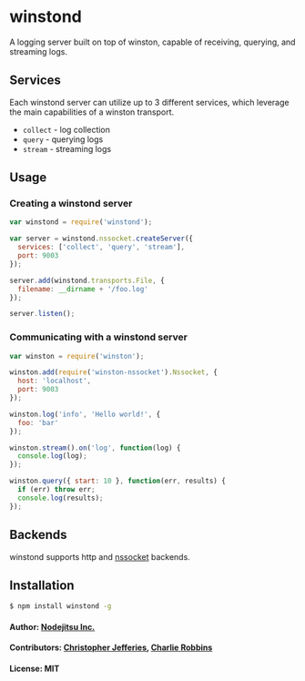# winstond

A logging server built on top of winston, capable of receiving, querying,
and streaming logs.

## Services

Each winstond server can utilize up to 3 different services, which leverage
the main capabilities of a winston transport.

- `collect` - log collection
- `query` - querying logs
- `stream` - streaming logs

## Usage

### Creating a winstond server

``` js
var winstond = require('winstond');

var server = winstond.nssocket.createServer({
  services: ['collect', 'query', 'stream'],
  port: 9003
});

server.add(winstond.transports.File, {
  filename: __dirname + '/foo.log'
});

server.listen();
```

### Communicating with a winstond server

``` js
var winston = require('winston');

winston.add(require('winston-nssocket').Nssocket, {
  host: 'localhost',
  port: 9003
});

winston.log('info', 'Hello world!', {
  foo: 'bar'
});

winston.stream().on('log', function(log) {
  console.log(log);
});

winston.query({ start: 10 }, function(err, results) {
  if (err) throw err;
  console.log(results);
});
```

## Backends

winstond supports http and [nssocket][1] backends.

## Installation

``` bash
$ npm install winstond -g
```

#### Author: [Nodejitsu Inc.](http://nodejitsu.com)
#### Contributors: [Christopher Jefferies](http://github.com/chjj), [Charlie Robbins](http://github.com/indexzero)
#### License: **MIT**

[1]: https://github.com/nodejitsu/nssocket